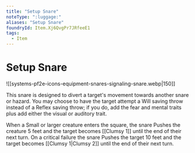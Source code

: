 ```yaml
---
title: "Setup Snare"
noteType: ":luggage:"
aliases: "Setup Snare"
foundryId: Item.Xj6QvgPr7JRfeeE1
tags:
  - Item
---
```


# Setup Snare
![[systems-pf2e-icons-equipment-snares-signaling-snare.webp|150]]

This snare is designed to divert a target's movement towards another snare or hazard. You may choose to have the target attempt a Will saving throw instead of a Reflex saving throw; if you do, add the fear and mental traits plus add either the visual or auditory trait.

When a Small or larger creature enters the square, the snare Pushes the creature 5 feet and the target becomes [[Clumsy 1]] until the end of their next turn. On a critical failure the snare Pushes the target 10 feet and the target becomes [[Clumsy 1|Clumsy 2]] until the end of their next turn.
